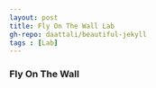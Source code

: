 ```yaml
---
layout: post
title: Fly On The Wall Lab
gh-repo: daattali/beautiful-jekyll
tags : [Lab]
---
```


### Fly On The Wall


